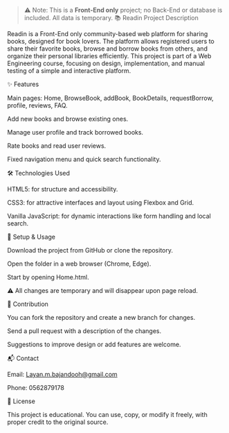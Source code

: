 > ⚠️ Note: This is a **Front-End only** project; no Back-End or database is included. All data is temporary.
📚 Readin
Project Description

Readin is a Front-End only community-based web platform for sharing books, designed for book lovers. The platform allows registered users to share their favorite books, browse and borrow books from others, and organize their personal libraries efficiently.
This project is part of a Web Engineering course, focusing on design, implementation, and manual testing of a simple and interactive platform.

✨ Features

Main pages: Home, BrowseBook, addBook, BookDetails, requestBorrow, profile, reviews, FAQ.

Add new books and browse existing ones.

Manage user profile and track borrowed books.

Rate books and read user reviews.

Fixed navigation menu and quick search functionality.

🛠 Technologies Used

HTML5: for structure and accessibility.

CSS3: for attractive interfaces and layout using Flexbox and Grid.

Vanilla JavaScript: for dynamic interactions like form handling and local search.

🚀 Setup & Usage

Download the project from GitHub or clone the repository.

Open the folder in a web browser (Chrome, Edge).

Start by opening Home.html.

⚠️ All changes are temporary and will disappear upon page reload.

🤝 Contribution

You can fork the repository and create a new branch for changes.

Send a pull request with a description of the changes.

Suggestions to improve design or add features are welcome.

📬 Contact

Email: Layan.m.bajandooh@gmail.com

Phone: 0562879178

📄 License


This project is educational. You can use, copy, or modify it freely, with proper credit to the original source.
